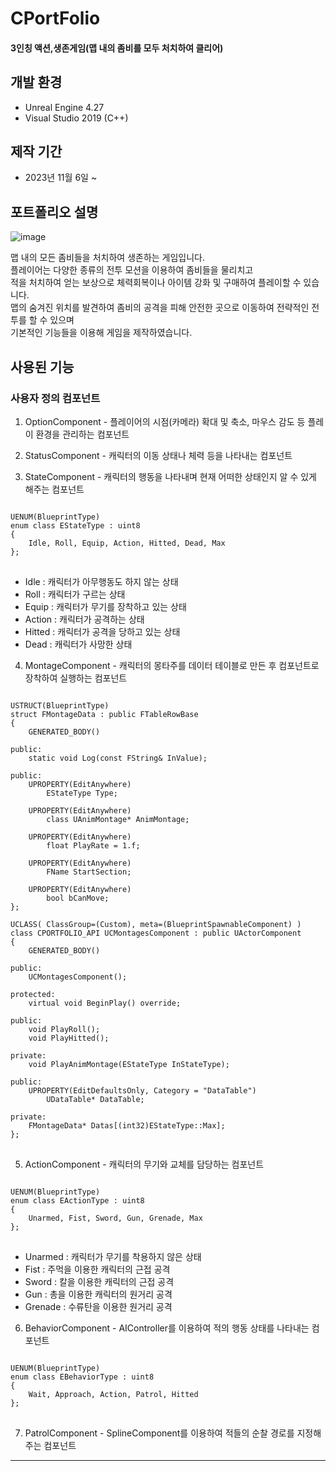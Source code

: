 CPortFolio
==========
#### 3인칭 액션,생존게임(맵 내의 좀비를 모두 처치하여 클리어)

개발 환경
---------
 * Unreal Engine 4.27
 * Visual Studio 2019 (C++)

제작 기간
---------
 * 2023년 11월 6일 ~ 

포트폴리오 설명
---------------
![image](https://github.com/HyukJun46/CPortFolio/assets/126559827/4fde759e-3eb7-4ab1-8120-a1a72d77e807)

맵 내의 모든 좀비들을 처치하여 생존하는 게임입니다.    
플레이어는 다양한 종류의 전투 모션을 이용하여 좀비들을 물리치고    
적을 처치하여 얻는 보상으로 체력회복이나 아이템 강화 및 구매하여 플레이할 수 있습니다.   
맵의 숨겨진 위치를 발견하여 좀비의 공격을 피해 안전한 곳으로 이동하여 전략적인 전투를 할 수 있으며   
기본적인 기능들을 이용해 게임을 제작하였습니다.    

사용된 기능
-----------
### 사용자 정의 컴포넌트

1. OptionComponent - 플레이어의 시점(카메라) 확대 및 축소, 마우스 감도 등 플레이 환경을 관리하는 컴포넌트

2. StatusComponent - 캐릭터의 이동 상태나 체력 등을 나타내는 컴포넌트

3. StateComponent - 캐릭터의 행동을 나타내며 현재 어떠한 상태인지 알 수 있게 해주는 컴포넌트
<pre>
<code>
UENUM(BlueprintType)
enum class EStateType : uint8
{
	Idle, Roll, Equip, Action, Hitted, Dead, Max
};
</code>
</pre>
+ Idle : 캐릭터가 아무행동도 하지 않는 상태
+ Roll : 캐릭터가 구르는 상태 
+ Equip : 캐릭터가 무기를 장착하고 있는 상태
+ Action : 캐릭터가 공격하는 상태
+ Hitted : 캐릭터가 공격을 당하고 있는 상태
+ Dead : 캐릭터가 사망한 상태

4. MontageComponent - 캐릭터의 몽타주를 데이터 테이블로 만든 후 컴포넌트로 장착하여 실행하는 컴포넌트
<pre>
<code>
USTRUCT(BlueprintType)
struct FMontageData : public FTableRowBase 
{
	GENERATED_BODY()

public:
	static void Log(const FString& InValue);

public:
	UPROPERTY(EditAnywhere)
		EStateType Type;

	UPROPERTY(EditAnywhere)
		class UAnimMontage* AnimMontage;

	UPROPERTY(EditAnywhere)
		float PlayRate = 1.f;

	UPROPERTY(EditAnywhere)
		FName StartSection;

	UPROPERTY(EditAnywhere)
		bool bCanMove;
};

UCLASS( ClassGroup=(Custom), meta=(BlueprintSpawnableComponent) )
class CPORTFOLIO_API UCMontagesComponent : public UActorComponent
{
	GENERATED_BODY()

public:	
	UCMontagesComponent();

protected:
	virtual void BeginPlay() override;

public:
	void PlayRoll();
	void PlayHitted();

private:
	void PlayAnimMontage(EStateType InStateType);

public:	
	UPROPERTY(EditDefaultsOnly, Category = "DataTable")
		UDataTable* DataTable;
	
private:
	FMontageData* Datas[(int32)EStateType::Max];
};
</code>
</pre>

5. ActionComponent - 캐릭터의 무기와 교체를 담당하는 컴포넌트
<pre>
<code>
UENUM(BlueprintType)
enum class EActionType : uint8
{
	Unarmed, Fist, Sword, Gun, Grenade, Max
};
</code>
</pre>
+ Unarmed : 캐릭터가 무기를 착용하지 않은 상태
+ Fist : 주먹을 이용한 캐릭터의 근접 공격
+ Sword : 칼을 이용한 캐릭터의 근접 공격
+ Gun : 총을 이용한 캐릭터의 원거리 공격
+ Grenade : 수류탄을 이용한 원거리 공격

6. BehaviorComponent - AIController를 이용하여 적의 행동 상태를 나타내는 컴포넌트
<pre>
<code>
UENUM(BlueprintType)
enum class EBehaviorType : uint8
{
	Wait, Approach, Action, Patrol, Hitted
};
</code>
</pre>

7. PatrolComponent - SplineComponent를 이용하여 적들의 순찰 경로를 지정해주는 컴포넌트

-----------------------------------------------------------------------------------
